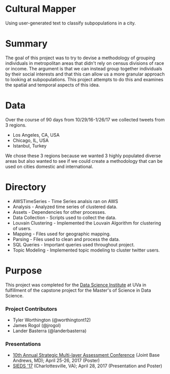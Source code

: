 # Cultural Mapper
Using user-generated text to classify subpopulations in a city.

# Summary
The goal of this project was to try to devise a methodology of grouping individuals in metropolitan areas that didn't rely on census divisions of race or income. The argument is that we can instead group together individuals by their social interests and that this can allow us a more granular approach to looking at subpopulations. This project attempts to do this and examines the spatial and temporal aspects of this idea.

# Data
Over the course of 90 days from 10/29/16-1/26/17 we collected tweets from 3 regions.
* Los Angeles, CA, USA
* Chicago, IL, USA
* Istanbul, Turkey

We chose these 3 regions because we wanted 3 highly populated diverse areas but also wanted to see if we could create a methodology that can be used on cities domestic and international.

# Directory
* AWSTimeSeries - Time Series analsis ran on AWS
* Analysis - Analyzed time series of clustered data.
* Assets - Dependencies for other processes.
* Data Collection - Scripts used to collect the data.
* Louvain Clustering - Implemented the Louvain Algorithm for clustering of users.
* Mapping - Files used for geographic mapping.
* Parsing - Files used to clean and process the data.
* SQL Queries - Important queries used throughout project.
* Topic Modeling - Implemented topic modeling to cluster twitter users.

# Purpose
This project was completed for the [Data Science Institute](https://dsi.virginia.edu) at UVa in fulfillment of the capstone project for the Master's of Science in Data Science.  

### Project Contributors
* Tyler Worthington (@worthingtont12)
* James Rogol (@jrogol)
* Lander Basterra (@landerbasterra)

### Presentations
* [10th Annual Strategic Multi-layer Assessment Conference](http://www.start.umd.edu/news/strategic-multilayer-assessment-call-poster-proposals) (Joint Base Andrews, MD); April 25-26, 2017 (Poster)
* [SIEDS '17](http://bart.sys.virginia.edu/sieds17/) (Charlottesville, VA); April 28, 2017 (Presentation and Poster)
